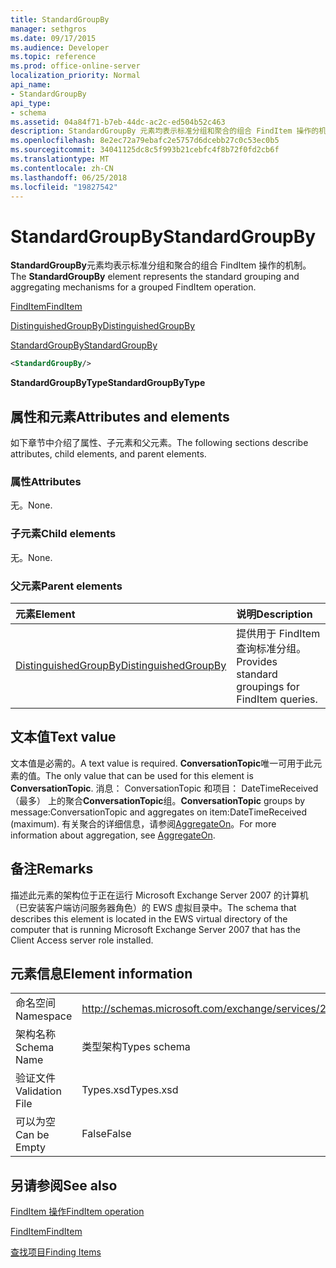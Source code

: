 ```yaml
---
title: StandardGroupBy
manager: sethgros
ms.date: 09/17/2015
ms.audience: Developer
ms.topic: reference
ms.prod: office-online-server
localization_priority: Normal
api_name:
- StandardGroupBy
api_type:
- schema
ms.assetid: 04a84f71-b7eb-44dc-ac2c-ed504b52c463
description: StandardGroupBy 元素均表示标准分组和聚合的组合 FindItem 操作的机制。
ms.openlocfilehash: 8e2ec72a79ebafc2e5757d6dcebb27c0c53ec0b5
ms.sourcegitcommit: 34041125dc8c5f993b21cebfc4f8b72f0fd2cb6f
ms.translationtype: MT
ms.contentlocale: zh-CN
ms.lasthandoff: 06/25/2018
ms.locfileid: "19827542"
---
```

# <a name="standardgroupby"></a><span data-ttu-id="89278-103">StandardGroupBy</span><span class="sxs-lookup"><span data-stu-id="89278-103">StandardGroupBy</span></span>

<span data-ttu-id="89278-104">**StandardGroupBy**元素均表示标准分组和聚合的组合 FindItem 操作的机制。</span><span class="sxs-lookup"><span data-stu-id="89278-104">The **StandardGroupBy** element represents the standard grouping and aggregating mechanisms for a grouped FindItem operation.</span></span> 
  
[<span data-ttu-id="89278-105">FindItem</span><span class="sxs-lookup"><span data-stu-id="89278-105">FindItem</span></span>](finditem.md)
  
[<span data-ttu-id="89278-106">DistinguishedGroupBy</span><span class="sxs-lookup"><span data-stu-id="89278-106">DistinguishedGroupBy</span></span>](distinguishedgroupby.md)
  
[<span data-ttu-id="89278-107">StandardGroupBy</span><span class="sxs-lookup"><span data-stu-id="89278-107">StandardGroupBy</span></span>](standardgroupby.md)
  
```xml
<StandardGroupBy/>
```

 <span data-ttu-id="89278-108">**StandardGroupByType**</span><span class="sxs-lookup"><span data-stu-id="89278-108">**StandardGroupByType**</span></span>
## <a name="attributes-and-elements"></a><span data-ttu-id="89278-109">属性和元素</span><span class="sxs-lookup"><span data-stu-id="89278-109">Attributes and elements</span></span>

<span data-ttu-id="89278-110">如下章节中介绍了属性、子元素和父元素。</span><span class="sxs-lookup"><span data-stu-id="89278-110">The following sections describe attributes, child elements, and parent elements.</span></span>
  
### <a name="attributes"></a><span data-ttu-id="89278-111">属性</span><span class="sxs-lookup"><span data-stu-id="89278-111">Attributes</span></span>

<span data-ttu-id="89278-112">无。</span><span class="sxs-lookup"><span data-stu-id="89278-112">None.</span></span>
  
### <a name="child-elements"></a><span data-ttu-id="89278-113">子元素</span><span class="sxs-lookup"><span data-stu-id="89278-113">Child elements</span></span>

<span data-ttu-id="89278-114">无。</span><span class="sxs-lookup"><span data-stu-id="89278-114">None.</span></span>
  
### <a name="parent-elements"></a><span data-ttu-id="89278-115">父元素</span><span class="sxs-lookup"><span data-stu-id="89278-115">Parent elements</span></span>

|<span data-ttu-id="89278-116">**元素**</span><span class="sxs-lookup"><span data-stu-id="89278-116">**Element**</span></span>|<span data-ttu-id="89278-117">**说明**</span><span class="sxs-lookup"><span data-stu-id="89278-117">**Description**</span></span>|
|:-----|:-----|
|[<span data-ttu-id="89278-118">DistinguishedGroupBy</span><span class="sxs-lookup"><span data-stu-id="89278-118">DistinguishedGroupBy</span></span>](distinguishedgroupby.md) <br/> |<span data-ttu-id="89278-119">提供用于 FindItem 查询标准分组。</span><span class="sxs-lookup"><span data-stu-id="89278-119">Provides standard groupings for FindItem queries.</span></span>  <br/> |
   
## <a name="text-value"></a><span data-ttu-id="89278-120">文本值</span><span class="sxs-lookup"><span data-stu-id="89278-120">Text value</span></span>

<span data-ttu-id="89278-121">文本值是必需的。</span><span class="sxs-lookup"><span data-stu-id="89278-121">A text value is required.</span></span> <span data-ttu-id="89278-122">**ConversationTopic**唯一可用于此元素的值。</span><span class="sxs-lookup"><span data-stu-id="89278-122">The only value that can be used for this element is **ConversationTopic**.</span></span> <span data-ttu-id="89278-123">消息： ConversationTopic 和项目： DateTimeReceived （最多） 上的聚合**ConversationTopic**组。</span><span class="sxs-lookup"><span data-stu-id="89278-123">**ConversationTopic** groups by message:ConversationTopic and aggregates on item:DateTimeReceived (maximum).</span></span> <span data-ttu-id="89278-124">有关聚合的详细信息，请参阅[AggregateOn](aggregateon.md)。</span><span class="sxs-lookup"><span data-stu-id="89278-124">For more information about aggregation, see [AggregateOn](aggregateon.md).</span></span>
  
## <a name="remarks"></a><span data-ttu-id="89278-125">备注</span><span class="sxs-lookup"><span data-stu-id="89278-125">Remarks</span></span>

<span data-ttu-id="89278-126">描述此元素的架构位于正在运行 Microsoft Exchange Server 2007 的计算机（已安装客户端访问服务器角色）的 EWS 虚拟目录中。</span><span class="sxs-lookup"><span data-stu-id="89278-126">The schema that describes this element is located in the EWS virtual directory of the computer that is running Microsoft Exchange Server 2007 that has the Client Access server role installed.</span></span>
  
## <a name="element-information"></a><span data-ttu-id="89278-127">元素信息</span><span class="sxs-lookup"><span data-stu-id="89278-127">Element information</span></span>

|||
|:-----|:-----|
|<span data-ttu-id="89278-128">命名空间</span><span class="sxs-lookup"><span data-stu-id="89278-128">Namespace</span></span>  <br/> |http://schemas.microsoft.com/exchange/services/2006/types  <br/> |
|<span data-ttu-id="89278-129">架构名称</span><span class="sxs-lookup"><span data-stu-id="89278-129">Schema Name</span></span>  <br/> |<span data-ttu-id="89278-130">类型架构</span><span class="sxs-lookup"><span data-stu-id="89278-130">Types schema</span></span>  <br/> |
|<span data-ttu-id="89278-131">验证文件</span><span class="sxs-lookup"><span data-stu-id="89278-131">Validation File</span></span>  <br/> |<span data-ttu-id="89278-132">Types.xsd</span><span class="sxs-lookup"><span data-stu-id="89278-132">Types.xsd</span></span>  <br/> |
|<span data-ttu-id="89278-133">可以为空</span><span class="sxs-lookup"><span data-stu-id="89278-133">Can be Empty</span></span>  <br/> |<span data-ttu-id="89278-134">False</span><span class="sxs-lookup"><span data-stu-id="89278-134">False</span></span>  <br/> |
   
## <a name="see-also"></a><span data-ttu-id="89278-135">另请参阅</span><span class="sxs-lookup"><span data-stu-id="89278-135">See also</span></span>



[<span data-ttu-id="89278-136">FindItem 操作</span><span class="sxs-lookup"><span data-stu-id="89278-136">FindItem operation</span></span>](finditem-operation.md)
  
[<span data-ttu-id="89278-137">FindItem</span><span class="sxs-lookup"><span data-stu-id="89278-137">FindItem</span></span>](finditem.md)


[<span data-ttu-id="89278-138">查找项目</span><span class="sxs-lookup"><span data-stu-id="89278-138">Finding Items</span></span>](http://msdn.microsoft.com/library/63af1f9c-464b-4fca-9ae3-3d60f24ca93c%28Office.15%29.aspx)

